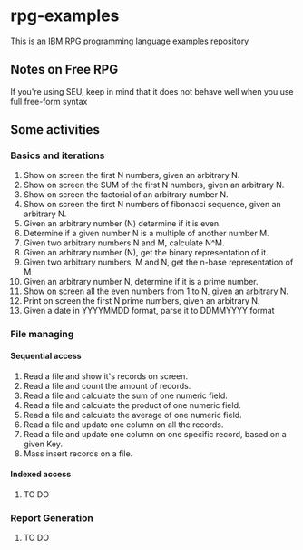 # rpg-examples

This is an IBM RPG programming language examples repository

## Notes on Free RPG

If you're using SEU, keep in mind that it does not behave well when you use full free-form syntax

## Some activities

### Basics and iterations

1. Show on screen the first N numbers, given an arbitrary N.
1. Show on screen the SUM of the first N numbers, given an arbitrary N.
1. Show on screen the factorial of an arbitrary number N.
1. Show on screen the first N numbers of fibonacci sequence, given an arbitrary N.
1. Given an arbitrary number (N) determine if it is even.
1. Determine if a given number N is a multiple of another number M.
1. Given two arbitrary numbers N and M, calculate N^M.
1. Given an arbitrary number (N), get the binary representation of it.
1. Given two arbitrary numbers, M and N, get the n-base representation of M
1. Given an arbitrary number N, determine if it is a prime number.
1. Show on screen all the even numbers from 1 to N, given an arbitrary N.
1. Print on screen the first N prime numbers, given an arbitrary N.
1. Given a date in YYYYMMDD format, parse it to DDMMYYYY format

### File managing

#### Sequential access

1. Read a file and show it's records on screen.
1. Read a file and count the amount of records.
1. Read a file and calculate the sum of one numeric field.
1. Read a file and calculate the product of one numeric field.
1. Read a file and calculate the average of one numeric field.
1. Read a file and update one column on all the records.
1. Read a file and update one column on one specific record, based on a given Key.
1. Mass insert records on a file.

#### Indexed access

1. TO DO

### Report Generation

1. TO DO
